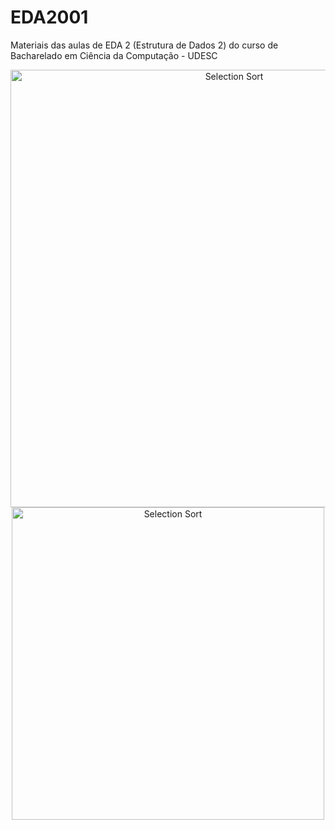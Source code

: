 # EDA2001
Materiais das aulas de EDA 2 (Estrutura de Dados 2) do curso de Bacharelado em Ciência da Computação - UDESC

<p align="center">
  <img class="gatsby-resp-image-image" src="https://upload.wikimedia.org/wikipedia/commons/f/fe/Heap_sort_example.gif" width="700" title="Selection Sort">
  <img src="https://www.ime.usp.br/~pf/algoritmos/aulas/img/Heapsort-github.gif" width="500" title="Selection Sort">
</p>
